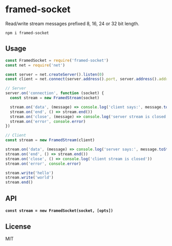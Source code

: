 # framed-socket

Read/write stream messages prefixed 8, 16, 24 or 32 bit length.

```
npm i framed-socket
```

## Usage
```js
const FramedSocket = require('framed-socket')
const net = require('net')

const server = net.createServer().listen(0)
const client = net.connect(server.address().port, server.address().address)

// Server
server.on('connection', function (socket) {
  const stream = new FramedStream(socket)

  stream.on('data', (message) => console.log('client says:', message.toString()))
  stream.on('end', () => stream.end())
  stream.on('close', (message) => console.log('server stream is closed'))
  stream.on('error', console.error)
})

// Client
const stream = new FramedStream(client)

stream.on('data', (message) => console.log('server says:', message.toString()))
stream.on('end', () => stream.end())
stream.on('close', () => console.log('client stream is closed'))
stream.on('error', console.error)

stream.write('hello')
stream.write('world')
stream.end()
```

## API

#### `const stream = new FramedSocket(socket, [opts])`

## License
MIT
